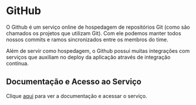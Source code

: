 # GitHub

O Github é um serviço online de hospedagem de repositórios Git (como são chamados os projetos que utilizam Git). Com ele podemos manter todos nossos commits e ramos sincronizados entre os membros do time.

Além de servir como hospedagem, o Github possui muitas integrações com serviços que auxiliam no deploy da aplicação através de integração contínua.

## Documentação e Acesso ao Serviço

Clique [aqui](https://github.com) para ver a documentação e acessar o serviço.